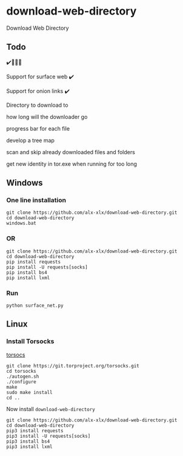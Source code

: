 # download-web-directory
 Download Web Directory 

## Todo
✔️️👳‍♀️❌

Support for surface web ✔️

Support for onion links ✔️

Directory to download to

how long will the downloader go

progress bar for each file

develop a tree map

scan and skip already downloaded files and folders

get new identity in tor.exe when running for too long




## Windows

### One line installation
```
git clone https://github.com/alx-xlx/download-web-directory.git
cd download-web-directory
windows.bat
```

### OR

```
git clone https://github.com/alx-xlx/download-web-directory.git
cd download-web-directory
pip install requests
pip install -U requests[socks]
pip install bs4
pip install lxml
```

### Run

```
python surface_net.py
```

## Linux
### Install Torsocks
[torsocs](https://gitweb.torproject.org/torsocks.git/tree/README.md)

```
git clone https://git.torproject.org/torsocks.git
cd torsocks
./autogen.sh
./configure
make
sudo make install
cd ..
```

Now install `download-web-directory`

```
git clone https://github.com/alx-xlx/download-web-directory.git
cd download-web-directory
pip3 install requests
pip3 install -U requests[socks]
pip3 install bs4
pip3 install lxml

```